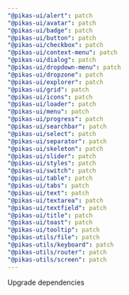 ```yaml
---
"@pikas-ui/alert": patch
"@pikas-ui/avatar": patch
"@pikas-ui/badge": patch
"@pikas-ui/button": patch
"@pikas-ui/checkbox": patch
"@pikas-ui/context-menu": patch
"@pikas-ui/dialog": patch
"@pikas-ui/dropdown-menu": patch
"@pikas-ui/dropzone": patch
"@pikas-ui/explorer": patch
"@pikas-ui/grid": patch
"@pikas-ui/icons": patch
"@pikas-ui/loader": patch
"@pikas-ui/menu": patch
"@pikas-ui/progress": patch
"@pikas-ui/searchbar": patch
"@pikas-ui/select": patch
"@pikas-ui/separator": patch
"@pikas-ui/skeleton": patch
"@pikas-ui/slider": patch
"@pikas-ui/styles": patch
"@pikas-ui/switch": patch
"@pikas-ui/table": patch
"@pikas-ui/tabs": patch
"@pikas-ui/text": patch
"@pikas-ui/textarea": patch
"@pikas-ui/textfield": patch
"@pikas-ui/title": patch
"@pikas-ui/toast": patch
"@pikas-ui/tooltip": patch
"@pikas-utils/file": patch
"@pikas-utils/keyboard": patch
"@pikas-utils/router": patch
"@pikas-utils/screen": patch
---
```


Upgrade dependencies
